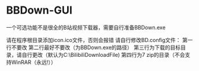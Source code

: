 # BBDown-GUI
一个可选功能不是很全的B站视频下载器，需要自行准备BBDown.exe

请在程序根目录添加icon.ico文件，否则会报错
请自行修改BD.config文件：
  第一行不要改
  第二行最好不要改（为BBDown.exe的路径）
  第三行为下载的目标目录，请自行更改（默认为C:\BilibiliDownloadFile)
  第四行为7 zip的目录（不会支持WinRAR（永远!））
